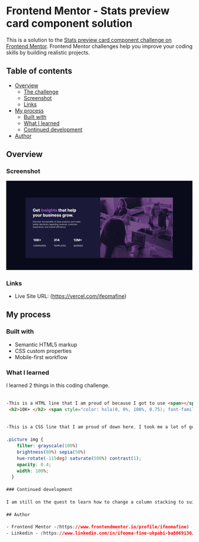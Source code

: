 # Frontend Mentor - Stats preview card component solution

This is a solution to the [Stats preview card component challenge on Frontend Mentor](https://www.frontendmentor.io/challenges/stats-preview-card-component-8JqbgoU62). Frontend Mentor challenges help you improve your coding skills by building realistic projects. 

## Table of contents

- [Overview](#overview)
  - [The challenge](#the-challenge)
  - [Screenshot](#screenshot)
  - [Links](#links)
- [My process](#my-process)
  - [Built with](#built-with)
  - [What I learned](#what-i-learned)
  - [Continued development](#continued-development)
- [Author](#author)

## Overview

### Screenshot

![](./preview-card.PNG)

### Links

- Live Site URL: (https://vercel.com/ifeomafine)

## My process

### Built with

- Semantic HTML5 markup
- CSS custom properties
- Mobile-first workflow

### What I learned

I learned 2 things in this coding challenge.

```html

-This is a HTML line that I am proud of because I got to use <span></span> for the first time in my codes. 
 <h2>10K+ </h2> <span style="color: hsla(0, 0%, 100%, 0.75); font-family: Lexend Deca;"> COMPANIES</span>
```
```css

-This is a CSS line that I am proud of down here, I took me a lot of google read up to know how to do it.

.picture img {
    filter: grayscale(100%) 
    brightness(80%) sepia(50%) 
    hue-rotate(-115deg) saturate(500%) contrast(1);
    opacity: 0.4;
    width: 100%;
  }

### Continued development

I am still on the quest to learn how to change a column stacking to suit my preference as to which stack stays on top or not.

## Author

- Frontend Mentor -(https://www.frontendmentor.io/profile/ifeomafine)
- Linkedin - (https://www.linkedin.com/in/ifeoma-fine-ukpabi-ba8069130/)
